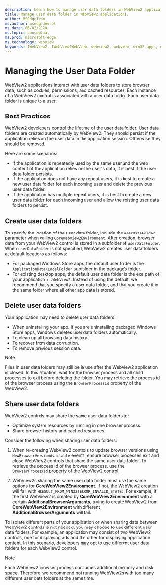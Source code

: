 ```yaml
---
description: Learn how to manage user data folders in WebView2 applications
title: Manage user data folder in WebView2 applications.
author: MSEdgeTeam
ms.author: msedgedevrel
ms.date: 06/02/2020
ms.topic: conceptual
ms.prod: microsoft-edge
ms.technology: webview
keywords: IWebView2, IWebView2WebView, webview2, webview, win32 apps, win32, edge, ICoreWebView2, ICoreWebView2Host, browser control, edge html, user data folder
---
```


# Managing the User Data Folder

WebView2 applications interact with user data folders to store browser data, such as cookies, permissions, and cached resources. Each instance of a WebView2 control is associated with a user data folder. Each user data folder is unique to a user.

## Best Practices

WebView2 developers control the lifetime of the user data folder. User data folders are created automatically by WebView2. They should persist if the application relies on the user data in the application session. Otherwise they should be removed.

Here are some scenarios:
*   If the application is repeatedly used by the same user and the web content of the application relies on the user's data, it is best if the user data folder persists.
*   If the application does not have any repeat users, it is best to create a new user data folder for each incoming user and delete the previous user data folder.
*   If the application has multiple repeat users, it is best to create a new user data folder for each incoming user and allow the existing user data folders to persist.

## Create user data folders

To specify the location of the user data folder, include the `userDataFolder` parameter when calling `CoreWebView2Environment`. After creation, browser data from your WebView2 control is stored in a subfolder of `userDataFolder`. When `userDataFolder` is not specified, WebView2 creates user data folders at default locations as follows:

* For packaged Windows Store apps, the default user folder is the `ApplicationData\LocalFolder` subfolder in the package’s  folder.
* For existing desktop apps, the default user data folder is the exe path of your application + `.WebView2`. Instead of using the default, we recommend that you specify a user data folder, and that you create it in the same folder where all other app data is stored.

## Delete user data folders

Your application may need to delete user data folders:

* When uninstalling your app. If you are uninstalling packaged Windows Store apps, Windows deletes user data folders automatically. 
* To clean up all browsing data history.
* To recover from data corruption.
* To remove previous session data. 


> [!NOTE]
> Files in user data folders may still be in use after the WebView2 application is closed. In this situation, wait for the browser process and all child processes to exit before deleting the folder. You may retrieve the process id of the browser process using the `BrowserProcessId` property of the WebView2.

## Share user data folders

WebView2 controls may share the same user data folders to:

* Optimize system resources by running in one browser process.
* Share browser history and cached resources. 

Consider the following when sharing user data folders: 

1. When re-creating WebView2 controls to update browser versions using `NewBrowserVersionAvailable` events, ensure browser processes exit and close WebView2 controls that share the same user data folder. To retrieve the process id of the browser process, use the `BrowserProcessId` property of the WebView2 control.

2. WebView2s sharing the same user data folder must use the same options for **CoreWebView2Environment**. If not, the WebView2 creation will fail with `HRESULT_FROM_WIN32(ERROR_INVALID_STATE)`. For example, if the first WebView2 is created by **CoreWebView2Environment** with a certain **AdditionalBrowserArguments**, trying to create WebView2 from **CoreWebView2Environment** with different **AdditionalBrowserArguments** will fail.

To isolate different parts of your application or when sharing data between WebView2 controls is not needed, you may choose to use different user data folders. For example, an application may consist of two WebView2 controls, one for displaying ads and the other for displaying application content. In this scenario, developers may opt to use different user data folders for each WebView2 control. 

> [!NOTE]
> Each WebView2 browser process consumes additional memory and disk space. Therefore, we recommend not running WebView2s with too many different user data folders at the same time. 
